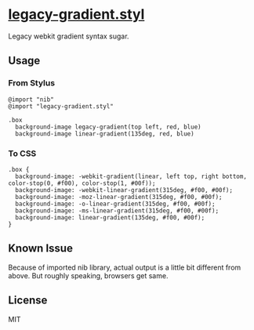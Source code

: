 # [legacy-gradient.styl](legacy-gradient.styl)

Legacy webkit gradient syntax sugar.

## Usage

### From Stylus

```
@import "nib"
@import "legacy-gradient.styl"

.box
  background-image legacy-gradient(top left, red, blue)
  background-image linear-gradient(135deg, red, blue)
```

### To CSS

```
.box {
  background-image: -webkit-gradient(linear, left top, right bottom, color-stop(0, #f00), color-stop(1, #00f));
  background-image: -webkit-linear-gradient(315deg, #f00, #00f);
  background-image: -moz-linear-gradient(315deg, #f00, #00f);
  background-image: -o-linear-gradient(315deg, #f00, #00f);
  background-image: -ms-linear-gradient(315deg, #f00, #00f);
  background-image: linear-gradient(135deg, #f00, #00f);
}
```

## Known Issue

Because of imported nib library, actual output is a little bit different from above. But roughly speaking, browsers get same.

## License

MIT
